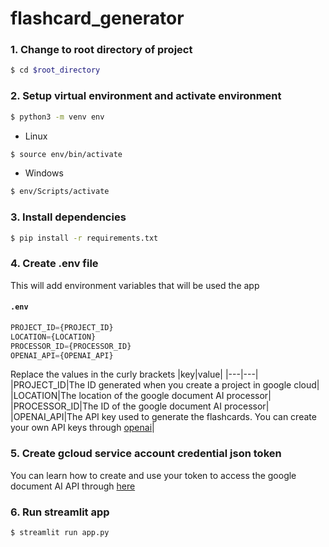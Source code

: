 # flashcard_generator
### 1. Change to root directory of project
```sh
$ cd $root_directory
```

### 2. Setup virtual environment and activate environment
```sh
$ python3 -m venv env
```
- Linux
```sh
$ source env/bin/activate
```

- Windows
```sh
$ env/Scripts/activate
```

### 3. Install dependencies
```sh
$ pip install -r requirements.txt
```

### 4. Create .env file
This will add environment variables that will be used the app
#### **`.env`**
```js
PROJECT_ID={PROJECT_ID}
LOCATION={LOCATION}
PROCESSOR_ID={PROCESSOR_ID}
OPENAI_API={OPENAI_API}
```
Replace the values in the curly brackets
|key|value|
|---|---|
|PROJECT_ID|The ID generated when you create a project in google cloud|
|LOCATION|The location of the google document AI processor|
|PROCESSOR_ID|The ID of the google document AI processor|
|OPENAI_API|The API key used to generate the flashcards. You can create your own API keys through [openai](https://platform.openai.com/account/api-keys)|

### 5. Create gcloud service account credential json token
You can learn how to create and use your token to access the google document AI API through [here](https://cloud.google.com/iam/docs/keys-create-delete)

### 6. Run streamlit app
```sh
$ streamlit run app.py
```
